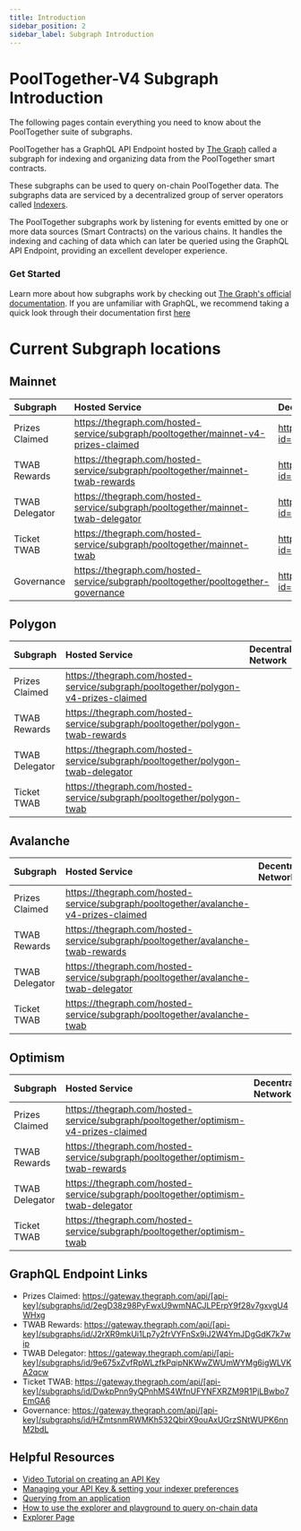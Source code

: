 ```yaml
---
title: Introduction
sidebar_position: 2
sidebar_label: Subgraph Introduction
---
```


# PoolTogether-V4 Subgraph Introduction

The following pages contain everything you need to know about the PoolTogether suite of subgraphs.

PoolTogether has a GraphQL API Endpoint hosted by [The Graph](https://thegraph.com/docs/about/introduction#what-the-graph-is) called a subgraph for indexing and organizing data from the PoolTogether smart contracts.

These subgraphs can be used to query on-chain PoolTogether data. The subgraphs data are serviced by a decentralized group of server operators called [Indexers](https://thegraph.com/docs/en/network/indexing/).

The PoolTogether subgraphs work by listening for events emitted by one or more data sources (Smart Contracts) on the various chains. It handles the indexing and caching of data which can later be queried using the GraphQL API Endpoint, providing an excellent developer experience.

### Get Started

Learn more about how subgraphs work by checking out [The Graph's official documentation](https://thegraph.com/docs/en/). If you are unfamiliar with GraphQL, we recommend taking a quick look through their documentation first [here](https://graphql.org/learn/)

# Current Subgraph locations

## Mainnet

| Subgraph       | Hosted Service                                                                      | Decentralized Network                                                                                |
| :------------- | :---------------------------------------------------------------------------------- | :--------------------------------------------------------------------------------------------------- |
| Prizes Claimed | https://thegraph.com/hosted-service/subgraph/pooltogether/mainnet-v4-prizes-claimed | https://thegraph.com/explorer/subgraph?id=2egD38z98PyFwxU9wmNACJLPErpY9f28v7gxvgU4WHxg&view=Overview |
| TWAB Rewards   | https://thegraph.com/hosted-service/subgraph/pooltogether/mainnet-twab-rewards      | https://thegraph.com/explorer/subgraph?id=J2rXR9mkUi1Lp7y2frVYFnSx9iJ2W4YmJDgGdK7k7wip&view=Overview |
| TWAB Delegator | https://thegraph.com/hosted-service/subgraph/pooltogether/mainnet-twab-delegator    | https://thegraph.com/explorer/subgraph?id=9e675xZvfRpWLzfkPqipNKWwZWUmWYMg6igWLVKA2qcw&view=Overview |
| Ticket TWAB    | https://thegraph.com/hosted-service/subgraph/pooltogether/mainnet-twab              | https://thegraph.com/explorer/subgraph?id=DwkpPnn9yQPnhMS4WfnUFYNFXRZM9R1PjLBwbo7EmGA6&view=Overview |
| Governance     | https://thegraph.com/hosted-service/subgraph/pooltogether/pooltogether-governance   | https://thegraph.com/explorer/subgraph?id=HZmtsnmRWMKh532QbirX9ouAxUGrzSNtWUPK6nnM2bdL&view=Overview |

## Polygon

| Subgraph       | Hosted Service                                                                      | Decentralized Network |
| :------------- | :---------------------------------------------------------------------------------- | :-------------------- |
| Prizes Claimed | https://thegraph.com/hosted-service/subgraph/pooltogether/polygon-v4-prizes-claimed |                       |
| TWAB Rewards   | https://thegraph.com/hosted-service/subgraph/pooltogether/polygon-twab-rewards      |                       |
| TWAB Delegator | https://thegraph.com/hosted-service/subgraph/pooltogether/polygon-twab-delegator    |                       |
| Ticket TWAB    | https://thegraph.com/hosted-service/subgraph/pooltogether/polygon-twab              |                       |

## Avalanche

| Subgraph       | Hosted Service                                                                        | Decentralized Network |
| :------------- | :------------------------------------------------------------------------------------ | :-------------------- |
| Prizes Claimed | https://thegraph.com/hosted-service/subgraph/pooltogether/avalanche-v4-prizes-claimed |                       |
| TWAB Rewards   | https://thegraph.com/hosted-service/subgraph/pooltogether/avalanche-twab-rewards      |                       |
| TWAB Delegator | https://thegraph.com/hosted-service/subgraph/pooltogether/avalanche-twab-delegator    |                       |
| Ticket TWAB    | https://thegraph.com/hosted-service/subgraph/pooltogether/avalanche-twab              |                       |

## Optimism

| Subgraph       | Hosted Service                                                                       | Decentralized Network |
| :------------- | :----------------------------------------------------------------------------------- | :-------------------- |
| Prizes Claimed | https://thegraph.com/hosted-service/subgraph/pooltogether/optimism-v4-prizes-claimed |                       |
| TWAB Rewards   | https://thegraph.com/hosted-service/subgraph/pooltogether/optimism-twab-rewards      |                       |
| TWAB Delegator | https://thegraph.com/hosted-service/subgraph/pooltogether/optimism-twab-delegator    |                       |
| Ticket TWAB    | https://thegraph.com/hosted-service/subgraph/pooltogether/optimism-twab              |                       |

## GraphQL Endpoint Links

- Prizes Claimed: https://gateway.thegraph.com/api/[api-key]/subgraphs/id/2egD38z98PyFwxU9wmNACJLPErpY9f28v7gxvgU4WHxg
- TWAB Rewards: https://gateway.thegraph.com/api/[api-key]/subgraphs/id/J2rXR9mkUi1Lp7y2frVYFnSx9iJ2W4YmJDgGdK7k7wip
- TWAB Delegator: https://gateway.thegraph.com/api/[api-key]/subgraphs/id/9e675xZvfRpWLzfkPqipNKWwZWUmWYMg6igWLVKA2qcw
- Ticket TWAB: https://gateway.thegraph.com/api/[api-key]/subgraphs/id/DwkpPnn9yQPnhMS4WfnUFYNFXRZM9R1PjLBwbo7EmGA6
- Governance: https://gateway.thegraph.com/api/[api-key]/subgraphs/id/HZmtsnmRWMKh532QbirX9ouAxUGrzSNtWUPK6nnM2bdL

## Helpful Resources

- [Video Tutorial on creating an API Key](https://www.youtube.com/watch?v=UrfIpm-Vlgs)
- [Managing your API Key & setting your indexer preferences](https://thegraph.com/docs/en/studio/managing-api-keys/)
- [Querying from an application](https://thegraph.com/docs/en/developer/querying-from-your-app/)
- [How to use the explorer and playground to query on-chain data](https://medium.com/@chidubem_/how-to-query-on-chain-data-with-the-graph-f8507488215)
- [Explorer Page](https://thegraph.com/explorer/subgraph?id=FDrqtqbp8LhG1hSnwtWB2hE6C97FWA54irrozjb2TtMH&view=Overview)
